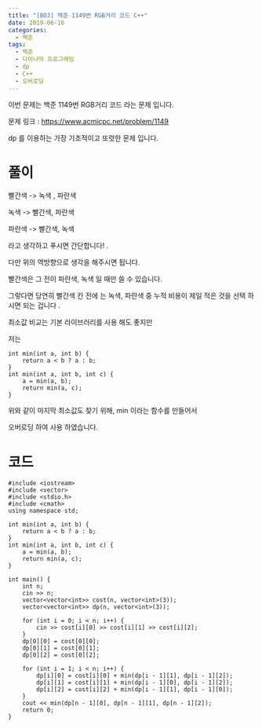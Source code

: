 ```yaml
---
title: "[BOJ] 백준 1149번 RGB거리 코드 C++"
date: 2019-06-16
categories: 
  - 백준
tags: 
  - 백준
  - 다이나믹 프로그래밍
  - dp
  - C++
  - 오버로딩
---
```


이번 문제는 백준 1149번 RGB거리 코드 라는 문제 입니다. 

문제 링크 : https://www.acmicpc.net/problem/1149

dp 를 이용하는 가장 기초적이고 또렷한 문제 입니다. 

# 풀이 
빨간색 -> 녹색 , 파란색

녹색 -> 빨간색, 파란색

파란색 -> 빨간색, 녹색

라고 생각하고 푸시면 간단합니다! . 

다만 위의 역방향으로 생각을 해주시면 됩니다. 

빨간색은 그 전이 파란색, 녹색 일 때만 쓸 수 있습니다. 

그렇다면 당연히 빨간색 칸 전에 는 녹색, 파란색 중 누적 비용이 제일 적은 것을 선택 하시면 되는 겁니다 .

최소값 비교는 기본 라이브러리를 사용 해도 좋지만 

저는

```
int min(int a, int b) {
	return a < b ? a : b;
}
int min(int a, int b, int c) {
	a = min(a, b);
	return min(a, c);
}
```
위와 같이 마지막 최소값도 찾기 위해, min 이라는 함수를 만들어서

오버로딩 하여 사용 하였습니다. 

# 코드
```
#include <iostream>
#include <vector>
#include <stdio.h>
#include <cmath>
using namespace std;

int min(int a, int b) {
	return a < b ? a : b;
}
int min(int a, int b, int c) {
	a = min(a, b);
	return min(a, c);
}

int main() {
	int n;
	cin >> n; 
	vector<vector<int>> cost(n, vector<int>(3));
	vector<vector<int>> dp(n, vector<int>(3));
	
	for (int i = 0; i < n; i++) {
		cin >> cost[i][0] >> cost[i][1] >> cost[i][2];
	}
	dp[0][0] = cost[0][0];
	dp[0][1] = cost[0][1];
	dp[0][2] = cost[0][2];

	for (int i = 1; i < n; i++) {
		dp[i][0] = cost[i][0] + min(dp[i - 1][1], dp[i - 1][2]);
		dp[i][1] = cost[i][1] + min(dp[i - 1][0], dp[i - 1][2]);
		dp[i][2] = cost[i][2] + min(dp[i - 1][1], dp[i - 1][0]);
	}
	cout << min(dp[n - 1][0], dp[n - 1][1], dp[n - 1][2]);
	return 0;
}
```
